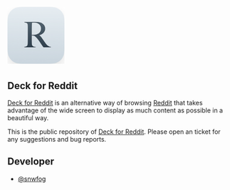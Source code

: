 # <a href="http://rdddeck.com/"><img src="https://raw.githubusercontent.com/snwfog/rdddeck/master/icon-180.png" height="128" alt="Deck for Reddit"></a>

## Deck for Reddit
[Deck for Reddit](http://rdddeck.com) is an alternative way of browsing [Reddit](https://www.reddit.com) that takes advantage of the wide screen to display as much content as possible in a beautiful way.

This is the public repository of [Deck for Reddit](http://rdddeck.com). Please open an ticket for any suggestions and bug reports.

## Developer

- [@snwfog](https://github.com/snwfog)
